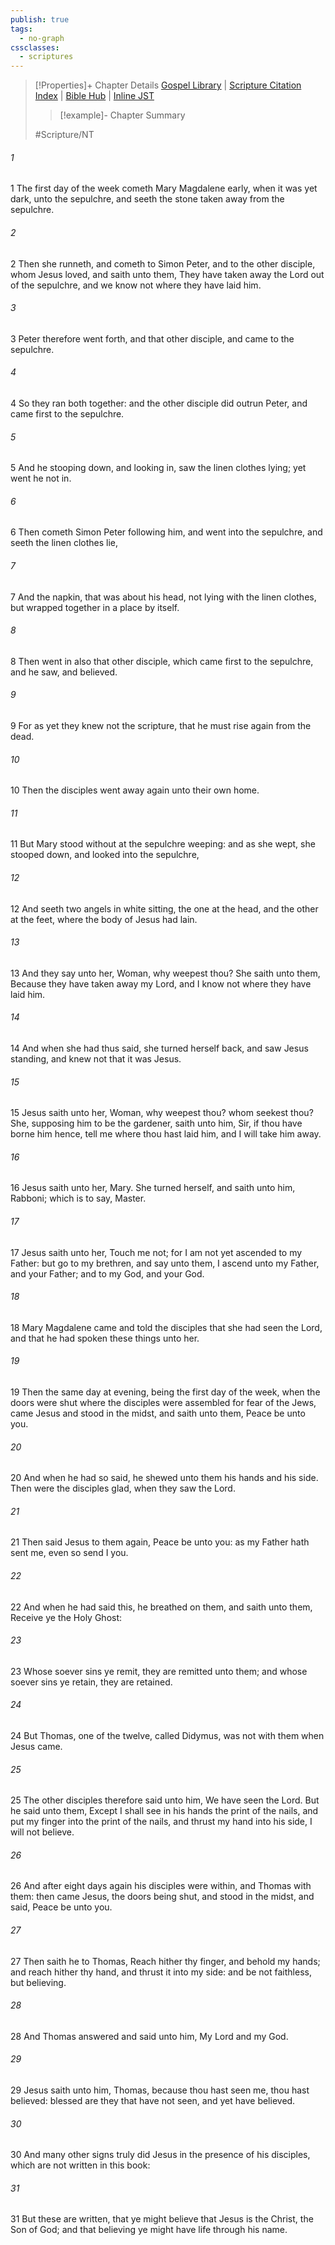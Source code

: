 ```yaml
---
publish: true
tags:
  - no-graph
cssclasses:
  - scriptures
---
```

>[!Properties]+ Chapter Details
>[Gospel Library](https://churchofjesuschrist.org/study/scriptures/nt/john/20?lang=eng)    |    [Scripture Citation Index](https://scriptures.byu.edu/#08f14::c08f14)    |    [Bible Hub](https://biblehub.com/john/20.htm)    |    [Inline JST](https://scripturetoolbox.com/html/ic/John/20.html)
>>[!example]- Chapter Summary
>> 
> 
>
>#Scripture/NT
###### 1
1 The first day of the week cometh Mary Magdalene early, when it was yet dark, unto the sepulchre, and seeth the stone taken away from the sepulchre.
###### 2
2 Then she runneth, and cometh to Simon Peter, and to the other disciple, whom Jesus loved, and saith unto them, They have taken away the Lord out of the sepulchre, and we know not where they have laid him.
###### 3
3 Peter therefore went forth, and that other disciple, and came to the sepulchre.
###### 4
4 So they ran both together: and the other disciple did outrun Peter, and came first to the sepulchre.
###### 5
5 And he stooping down, and looking in, saw the linen clothes lying; yet went he not in.
###### 6
6 Then cometh Simon Peter following him, and went into the sepulchre, and seeth the linen clothes lie,
###### 7
7 And the napkin, that was about his head, not lying with the linen clothes, but wrapped together in a place by itself.
###### 8
8 Then went in also that other disciple, which came first to the sepulchre, and he saw, and believed.
###### 9
9 For as yet they knew not the scripture, that he must rise again from the dead.
###### 10
10 Then the disciples went away again unto their own home.
###### 11
11 But Mary stood without at the sepulchre weeping: and as she wept, she stooped down, and looked into the sepulchre,
###### 12
12 And seeth two angels in white sitting, the one at the head, and the other at the feet, where the body of Jesus had lain.
###### 13
13 And they say unto her, Woman, why weepest thou? She saith unto them, Because they have taken away my Lord, and I know not where they have laid him.
###### 14
14 And when she had thus said, she turned herself back, and saw Jesus standing, and knew not that it was Jesus.
###### 15
15 Jesus saith unto her, Woman, why weepest thou? whom seekest thou? She, supposing him to be the gardener, saith unto him, Sir, if thou have borne him hence, tell me where thou hast laid him, and I will take him away.
###### 16
16 Jesus saith unto her, Mary. She turned herself, and saith unto him, Rabboni; which is to say, Master.
###### 17
17 Jesus saith unto her, Touch me not; for I am not yet ascended to my Father: but go to my brethren, and say unto them, I ascend unto my Father, and your Father; and to my God, and your God.
###### 18
18 Mary Magdalene came and told the disciples that she had seen the Lord, and that he had spoken these things unto her.
###### 19
19 Then the same day at evening, being the first day of the week, when the doors were shut where the disciples were assembled for fear of the Jews, came Jesus and stood in the midst, and saith unto them, Peace be unto you.
###### 20
20 And when he had so said, he shewed unto them his hands and his side. Then were the disciples glad, when they saw the Lord.
###### 21
21 Then said Jesus to them again, Peace be unto you: as my Father hath sent me, even so send I you.
###### 22
22 And when he had said this, he breathed on them, and saith unto them, Receive ye the Holy Ghost:
###### 23
23 Whose soever sins ye remit, they are remitted unto them; and whose soever sins ye retain, they are retained.
###### 24
24 But Thomas, one of the twelve, called Didymus, was not with them when Jesus came.
###### 25
25 The other disciples therefore said unto him, We have seen the Lord. But he said unto them, Except I shall see in his hands the print of the nails, and put my finger into the print of the nails, and thrust my hand into his side, I will not believe.
###### 26
26 And after eight days again his disciples were within, and Thomas with them: then came Jesus, the doors being shut, and stood in the midst, and said, Peace be unto you.
###### 27
27 Then saith he to Thomas, Reach hither thy finger, and behold my hands; and reach hither thy hand, and thrust it into my side: and be not faithless, but believing.
###### 28
28 And Thomas answered and said unto him, My Lord and my God.
###### 29
29 Jesus saith unto him, Thomas, because thou hast seen me, thou hast believed: blessed are they that have not seen, and yet have believed.
###### 30
30 And many other signs truly did Jesus in the presence of his disciples, which are not written in this book:
###### 31
31 But these are written, that ye might believe that Jesus is the Christ, the Son of God; and that believing ye might have life through his name.
